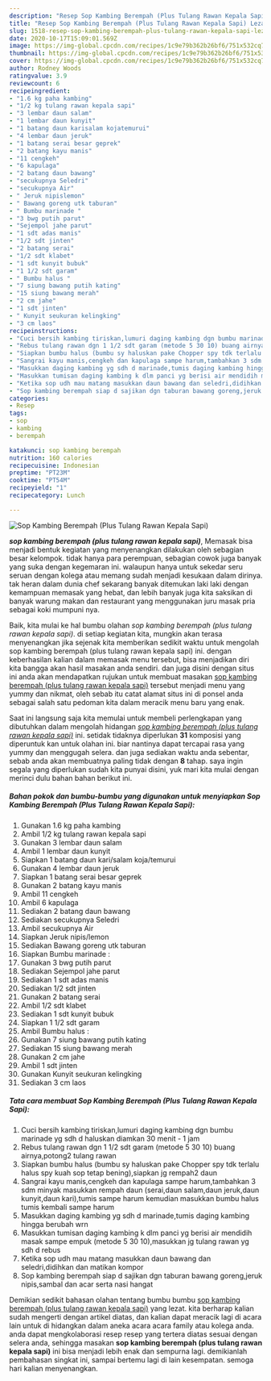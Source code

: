 ```yaml
---
description: "Resep Sop Kambing Berempah (Plus Tulang Rawan Kepala Sapi) Lezat"
title: "Resep Sop Kambing Berempah (Plus Tulang Rawan Kepala Sapi) Lezat"
slug: 1518-resep-sop-kambing-berempah-plus-tulang-rawan-kepala-sapi-lezat
date: 2020-10-17T15:09:01.569Z
image: https://img-global.cpcdn.com/recipes/1c9e79b362b26bf6/751x532cq70/sop-kambing-berempah-plus-tulang-rawan-kepala-sapi-foto-resep-utama.jpg
thumbnail: https://img-global.cpcdn.com/recipes/1c9e79b362b26bf6/751x532cq70/sop-kambing-berempah-plus-tulang-rawan-kepala-sapi-foto-resep-utama.jpg
cover: https://img-global.cpcdn.com/recipes/1c9e79b362b26bf6/751x532cq70/sop-kambing-berempah-plus-tulang-rawan-kepala-sapi-foto-resep-utama.jpg
author: Rodney Woods
ratingvalue: 3.9
reviewcount: 6
recipeingredient:
- "1.6 kg paha kambing"
- "1/2 kg tulang rawan kepala sapi"
- "3 lembar daun salam"
- "1 lembar daun kunyit"
- "1 batang daun karisalam kojatemurui"
- "4 lembar daun jeruk"
- "1 batang serai besar geprek"
- "2 batang kayu manis"
- "11 cengkeh"
- "6 kapulaga"
- "2 batang daun bawang"
- "secukupnya Seledri"
- "secukupnya Air"
- " Jeruk nipislemon"
- " Bawang goreng utk taburan"
- " Bumbu marinade "
- "3 bwg putih parut"
- "Sejempol jahe parut"
- "1 sdt adas manis"
- "1/2 sdt jinten"
- "2 batang serai"
- "1/2 sdt klabet"
- "1 sdt kunyit bubuk"
- "1 1/2 sdt garam"
- " Bumbu halus "
- "7 siung bawang putih kating"
- "15 siung bawang merah"
- "2 cm jahe"
- "1 sdt jinten"
- " Kunyit seukuran kelingking"
- "3 cm laos"
recipeinstructions:
- "Cuci bersih kambing tiriskan,lumuri daging kambing dgn bumbu marinade yg sdh d haluskan diamkan 30 menit - 1 jam"
- "Rebus tulang rawan dgn 1 1/2 sdt garam (metode 5 30 10) buang airnya,potong2 tulang rawan"
- "Siapkan bumbu halus (bumbu sy haluskan pake Chopper spy tdk terlalu halus spy kuah sop tetap bening),siapkan jg rempah2 daun"
- "Sangrai kayu manis,cengkeh dan kapulaga sampe harum,tambahkan 3 sdm minyak masukkan rempah daun (serai,daun salam,daun jeruk,daun kunyit,daun kari),tumis sampe harum kemudian masukkan bumbu halus tumis kembali sampe harum"
- "Masukkan daging kambing yg sdh d marinade,tumis daging kambing hingga berubah wrn"
- "Masukkan tumisan daging kambing k dlm panci yg berisi air mendidih masak sampe empuk (metode 5 30 10),masukkan jg tulang rawan yg sdh d rebus"
- "Ketika sop udh mau matang masukkan daun bawang dan seledri,didihkan dan matikan kompor"
- "Sop kambing berempah siap d sajikan dgn taburan bawang goreng,jeruk nipis,sambal dan acar serta nasi hangat"
categories:
- Resep
tags:
- sop
- kambing
- berempah

katakunci: sop kambing berempah 
nutrition: 160 calories
recipecuisine: Indonesian
preptime: "PT23M"
cooktime: "PT54M"
recipeyield: "1"
recipecategory: Lunch

---
```



![Sop Kambing Berempah (Plus Tulang Rawan Kepala Sapi)](https://img-global.cpcdn.com/recipes/1c9e79b362b26bf6/751x532cq70/sop-kambing-berempah-plus-tulang-rawan-kepala-sapi-foto-resep-utama.jpg)

<b><i>sop kambing berempah (plus tulang rawan kepala sapi)</i></b>, Memasak bisa menjadi bentuk kegiatan yang menyenangkan dilakukan oleh sebagian besar kelompok. tidak hanya para perempuan, sebagian cowok juga banyak yang suka dengan kegemaran ini. walaupun hanya untuk sekedar seru seruan dengan kolega atau memang sudah menjadi kesukaan dalam dirinya. tak heran dalam dunia chef sekarang banyak ditemukan laki laki dengan kemampuan memasak yang hebat, dan lebih banyak juga kita saksikan di banyak warung makan dan restaurant yang menggunakan juru masak pria sebagai koki mumpuni nya.

Baik, kita mulai ke hal bumbu olahan <i>sop kambing berempah (plus tulang rawan kepala sapi)</i>. di setiap kegiatan kita, mungkin akan terasa menyenangkan jika sejenak kita memberikan sedikit waktu untuk mengolah sop kambing berempah (plus tulang rawan kepala sapi) ini. dengan keberhasilan kalian dalam memasak menu tersebut, bisa menjadikan diri kita bangga akan hasil masakan anda sendiri. dan juga disini dengan situs ini anda akan mendapatkan rujukan untuk membuat masakan <u>sop kambing berempah (plus tulang rawan kepala sapi)</u> tersebut menjadi menu yang yummy dan nikmat, oleh sebab itu catat alamat situs ini di ponsel anda sebagai salah satu pedoman kita dalam meracik menu baru yang enak.




Saat ini langsung saja kita memulai untuk membeli perlengkapan yang dibutuhkan dalam mengolah hidangan <u><i>sop kambing berempah (plus tulang rawan kepala sapi)</i></u> ini. setidak tidaknya diperlukan <b>31</b> komposisi yang diperuntuk kan untuk olahan ini. biar nantinya dapat tercapai rasa yang yummy dan menggugah selera. dan juga sediakan waktu anda sebentar, sebab anda akan membuatnya paling tidak dengan <b>8</b> tahap. saya ingin segala yang diperlukan sudah kita punyai disini, yuk mari kita mulai dengan merinci dulu bahan bahan berikut ini.

<!--inarticleads1-->

##### Bahan pokok dan bumbu-bumbu yang digunakan untuk menyiapkan Sop Kambing Berempah (Plus Tulang Rawan Kepala Sapi):

1. Gunakan 1.6 kg paha kambing
1. Ambil 1/2 kg tulang rawan kepala sapi
1. Gunakan 3 lembar daun salam
1. Ambil 1 lembar daun kunyit
1. Siapkan 1 batang daun kari/salam koja/temurui
1. Gunakan 4 lembar daun jeruk
1. Siapkan 1 batang serai besar geprek
1. Gunakan 2 batang kayu manis
1. Ambil 11 cengkeh
1. Ambil 6 kapulaga
1. Sediakan 2 batang daun bawang
1. Sediakan secukupnya Seledri
1. Ambil secukupnya Air
1. Siapkan  Jeruk nipis/lemon
1. Sediakan  Bawang goreng utk taburan
1. Siapkan  Bumbu marinade :
1. Gunakan 3 bwg putih parut
1. Sediakan Sejempol jahe parut
1. Sediakan 1 sdt adas manis
1. Sediakan 1/2 sdt jinten
1. Gunakan 2 batang serai
1. Ambil 1/2 sdt klabet
1. Sediakan 1 sdt kunyit bubuk
1. Siapkan 1 1/2 sdt garam
1. Ambil  Bumbu halus :
1. Gunakan 7 siung bawang putih kating
1. Sediakan 15 siung bawang merah
1. Gunakan 2 cm jahe
1. Ambil 1 sdt jinten
1. Gunakan  Kunyit seukuran kelingking
1. Sediakan 3 cm laos




<!--inarticleads2-->

##### Tata cara membuat Sop Kambing Berempah (Plus Tulang Rawan Kepala Sapi):

1. Cuci bersih kambing tiriskan,lumuri daging kambing dgn bumbu marinade yg sdh d haluskan diamkan 30 menit - 1 jam
1. Rebus tulang rawan dgn 1 1/2 sdt garam (metode 5 30 10) buang airnya,potong2 tulang rawan
1. Siapkan bumbu halus (bumbu sy haluskan pake Chopper spy tdk terlalu halus spy kuah sop tetap bening),siapkan jg rempah2 daun
1. Sangrai kayu manis,cengkeh dan kapulaga sampe harum,tambahkan 3 sdm minyak masukkan rempah daun (serai,daun salam,daun jeruk,daun kunyit,daun kari),tumis sampe harum kemudian masukkan bumbu halus tumis kembali sampe harum
1. Masukkan daging kambing yg sdh d marinade,tumis daging kambing hingga berubah wrn
1. Masukkan tumisan daging kambing k dlm panci yg berisi air mendidih masak sampe empuk (metode 5 30 10),masukkan jg tulang rawan yg sdh d rebus
1. Ketika sop udh mau matang masukkan daun bawang dan seledri,didihkan dan matikan kompor
1. Sop kambing berempah siap d sajikan dgn taburan bawang goreng,jeruk nipis,sambal dan acar serta nasi hangat




Demikian sedikit bahasan olahan tentang bumbu bumbu <u>sop kambing berempah (plus tulang rawan kepala sapi)</u> yang lezat. kita berharap kalian sudah mengerti dengan artikel diatas, dan kalian dapat meracik lagi di acara lain untuk di hidangkan dalam aneka acara acara family atau kolega anda. anda dapat mengkolaborasi resep resep yang tertera diatas sesuai dengan selera anda, sehingga masakan <b>sop kambing berempah (plus tulang rawan kepala sapi)</b> ini bisa menjadi lebih enak dan sempurna lagi. demikianlah pembahasan singkat ini, sampai bertemu lagi di lain kesempatan. semoga hari kalian menyenangkan.
